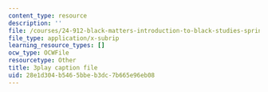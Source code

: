 ```yaml
---
content_type: resource
description: ''
file: /courses/24-912-black-matters-introduction-to-black-studies-spring-2017/28e1d304b5465bbeb3dc7b665e96eb08_sY-Hxq1-_Xo.vtt
file_type: application/x-subrip
learning_resource_types: []
ocw_type: OCWFile
resourcetype: Other
title: 3play caption file
uid: 28e1d304-b546-5bbe-b3dc-7b665e96eb08
---
```

